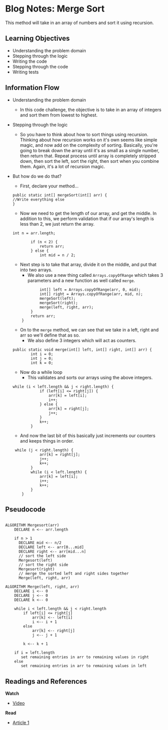 # Blog Notes: Merge Sort

This method will take in an array of numbers and sort it using recursion.

## Learning Objectives
* Understanding the problem domain
* Stepping through the logic
* Writing the code
* Stepping through the code
* Writing tests

## Information Flow

* Understanding the problem domain
  * In this code challenge, the objective is to take in an array of integers and sort them from lowest to highest.
    
* Stepping through the logic
  * So you have to think about how to sort things using recursion.  Thinking about how recursion works on it's own seems like simple magic, and now add on the complexity of sorting.  Basically, you're going to break down the array until it's as small as a single number, then return that.  Repeat process until array is completely stripped down, then sort the left, sort the right, then sort when you combine them.  Again, it's a lot of recursion magic.
  
* But how do we do that?
  * First, declare your method...
  ```
  public static int[] mergeSort(int[] arr) {
  //Write everything else 
  }
  ```
  * Now we need to get the length of our array, and get the middle.  In addition to this, we perform validation that if our array's length is less than 2, we just return the array.
  ```
  int n = arr.length;
  
          if (n < 2) {
              return arr;
          } else {
              int mid = n / 2;
  ```
  * Next step is to take that array, divide it on the middle, and put that into two arrays.
    * We also use a new thing called `Arrays.copyOfRange` which takes 3 parameters and a new function as well called `merge`.
  ```
              int[] left = Arrays.copyOfRange(arr, 0, mid);
              int[] right = Arrays.copyOfRange(arr, mid, n);
              mergeSort(left);
              mergeSort(right);
              merge(left, right, arr);
          }
          return arr;
      }
  ```
  * On to the `merge` method, we can see that we take in a left, right and arr so we'll define that as so.
    * We also define 3 integers which will act as counters.
  ```
  public static void merge(int[] left, int[] right, int[] arr) {
          int i = 0;
          int j = 0;
          int k = 0;
  ```
  * Now do a while loop
    * This validates and sorts our arrays using the above integers.
  ```
  while (i < left.length && j < right.length) {
              if (left[i] <= right[j]) {
                  arr[k] = left[i];
                  i++;
              } else {
                  arr[k] = right[j];
                  j++;
              }
              k++;
          }
  ```
  * And now the last bit of this basically just increments our counters and keeps things in order.
  ```
   while (j < right.length) {
              arr[k] = right[j];
              j++;
              k++;
          }
          while (i < left.length) {
              arr[k] = left[i];
              i++;
              k++;
          }
      }
  ```
## Pseudocode

```
  
ALGORITHM Mergesort(arr)
    DECLARE n <-- arr.length
           
    if n > 1
      DECLARE mid <-- n/2
      DECLARE left <-- arr[0...mid]
      DECLARE right <-- arr[mid...n]
      // sort the left side
      Mergesort(left)
      // sort the right side
      Mergesort(right)
      // merge the sorted left and right sides together
      Merge(left, right, arr)

ALGORITHM Merge(left, right, arr)
    DECLARE i <-- 0
    DECLARE j <-- 0
    DECLARE k <-- 0

    while i < left.length && j < right.length
        if left[i] <= right[j]
            arr[k] <-- left[i]
            i <-- i + 1
        else
            arr[k] <-- right[j]
            j <-- j + 1
            
        k <-- k + 1

    if i = left.length
       set remaining entries in arr to remaining values in right
    else
       set remaining entries in arr to remaining values in left

```

## Readings and References

**Watch**

* [Video](https://www.youtube.com/watch?v=JSceec-wEyw)

**Read**

* [Article 1](https://www.geeksforgeeks.org/merge-sort/)

